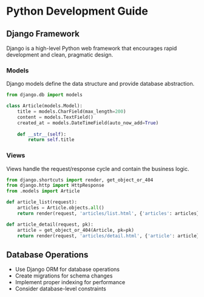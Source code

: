 # Python Development Guide

## Django Framework

Django is a high-level Python web framework that encourages rapid development and clean, pragmatic design.

### Models

Django models define the data structure and provide database abstraction.

```python
from django.db import models

class Article(models.Model):
    title = models.CharField(max_length=200)
    content = models.TextField()
    created_at = models.DateTimeField(auto_now_add=True)
    
    def __str__(self):
        return self.title
```

### Views

Views handle the request/response cycle and contain the business logic.

```python
from django.shortcuts import render, get_object_or_404
from django.http import HttpResponse
from .models import Article

def article_list(request):
    articles = Article.objects.all()
    return render(request, 'articles/list.html', {'articles': articles})

def article_detail(request, pk):
    article = get_object_or_404(Article, pk=pk)
    return render(request, 'articles/detail.html', {'article': article})
```

## Database Operations

- Use Django ORM for database operations
- Create migrations for schema changes
- Implement proper indexing for performance
- Consider database-level constraints